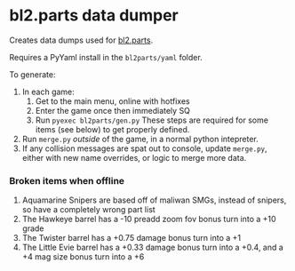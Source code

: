 # bl2.parts data dumper
Creates data dumps used for [bl2.parts](https://bl2.parts).

Requires a PyYaml install in the `bl2parts/yaml` folder.

To generate:
1. In each game:
   1. Get to the main menu, online with hotfixes
   2. Enter the game once then immediately SQ
   3. Run `pyexec bl2parts/gen.py`
   These steps are required for some items (see below) to get properly defined.
2. Run `merge.py` *outside* of the game, in a normal python intepreter.
3. If any collision messages are spat out to console, update `merge.py`, either with new name
   overrides, or logic to merge more data.


### Broken items when offline
1. Aquamarine Snipers are based off of maliwan SMGs, instead of snipers, so have a completely wrong part list
2. The Hawkeye barrel has a -10 preadd zoom fov bonus turn into a +10 grade
3. The Twister barrel has a +0.75 damage bonus turn into a +1
4. The Little Evie barrel has a +0.33 damage bonus turn into a +0.4, and a +4 mag size bonus turn into a +6
